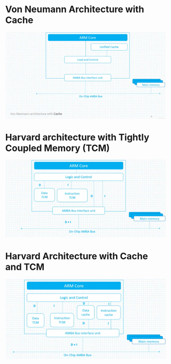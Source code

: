 # Von Neumann Architecture with Cache

![Pasted image 20250104135711.png](assets/Pasted%20image%2020250104135711.png)

# Harvard architecture with Tightly Coupled Memory (TCM)

![Pasted image 20250104141049.png](assets/Pasted%20image%2020250104141049.png)

# Harvard Architecture with Cache and TCM

![Pasted image 20250104141214.png](assets/Pasted%20image%2020250104141214.png)
